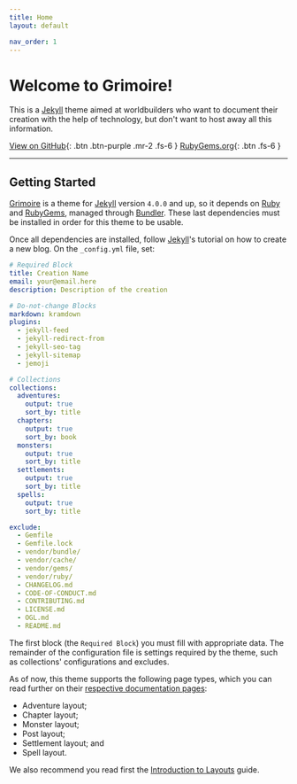 ```yaml
---
title: Home
layout: default

nav_order: 1
---
```


# Welcome to Grimoire!

<p class="fs-6">This is a <a href="//jekyllrb.com">Jekyll</a> theme aimed at worldbuilders who want to document their creation with the help of technology, but don't want to host away all this information.</p>

[View on GitHub](https://github.com/Nereare/Grimoire){: .btn .btn-purple .mr-2 .fs-6 }
[RubyGems.org](https://rubygems.org/gems/nereare_grimoire){: .btn .fs-6 }

***

## Getting Started

[Grimoire] is a theme for [Jekyll] version `4.0.0` and up, so it depends on [Ruby] and [RubyGems], managed through [Bundler]. These last dependencies must be installed in order for this theme to be usable.

Once all dependencies are installed, follow [Jekyll]'s tutorial on how to create a new blog. On the `_config.yml` file, set:

```yaml
# Required Block
title: Creation Name
email: your@email.here
description: Description of the creation

# Do-not-change Blocks
markdown: kramdown
plugins:
  - jekyll-feed
  - jekyll-redirect-from
  - jekyll-seo-tag
  - jekyll-sitemap
  - jemoji

# Collections
collections:
  adventures:
    output: true
    sort_by: title
  chapters:
    output: true
    sort_by: book
  monsters:
    output: true
    sort_by: title
  settlements:
    output: true
    sort_by: title
  spells:
    output: true
    sort_by: title

exclude:
  - Gemfile
  - Gemfile.lock
  - vendor/bundle/
  - vendor/cache/
  - vendor/gems/
  - vendor/ruby/
  - CHANGELOG.md
  - CODE-OF-CONDUCT.md
  - CONTRIBUTING.md
  - LICENSE.md
  - OGL.md
  - README.md
```

The first block (the `Required Block`) you must fill with appropriate data. The remainder of the configuration file is settings required by the theme, such as collections' configurations and excludes.

As of now, this theme supports the following page types, which you can read further on their [respective documentation pages](layouts):

* Adventure layout;
* Chapter layout;
* Monster layout;
* Post layout;
* Settlement layout; and
* Spell layout.

We also recommend you read first the [Introduction to Layouts](introduction) guide.

[Grimoire]: https://github.com/Nereare/Grimoire
[Jekyll]: https://jekyllrb.com/
[Ruby]: https://www.ruby-lang.org/
[RubyGems]: https://rubygems.org/
[Bundler]: https://bundler.io/
